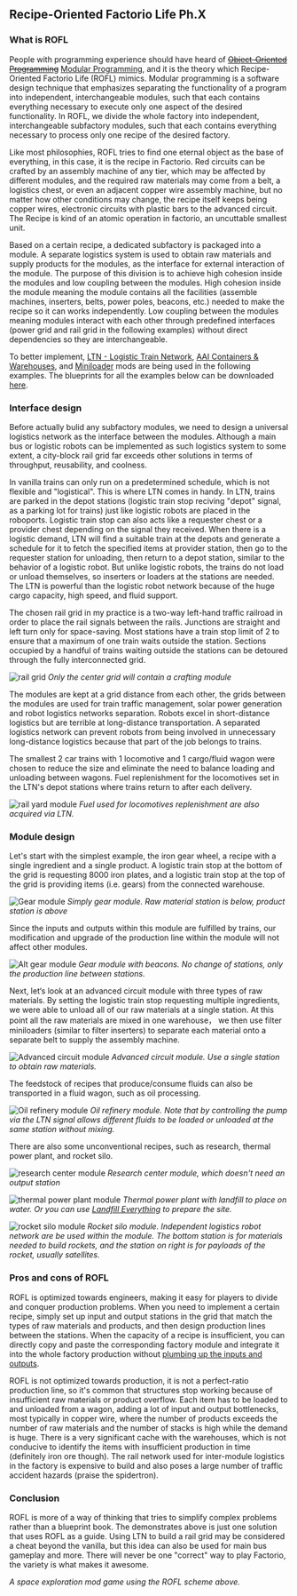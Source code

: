 ## Recipe-Oriented Factorio Life <author>Ph.X</author>

[Ph.X]: <> (TODO: a better introduction)

### What is ROFL

People with programming experience should have heard of ~~[Object-Oriented Programming](https://en.wikipedia.org/wiki/Object-oriented_programming)~~ [Modular Programming](https://en.wikipedia.org/wiki/Modular_programming), and it is the theory which Recipe-Oriented Factorio Life (ROFL) mimics. Modular programming is a software design technique that emphasizes separating the functionality of a program into independent, interchangeable modules, such that each contains everything necessary to execute only one aspect of the desired functionality. In ROFL, we divide the whole factory into independent, interchangeable subfactory modules, such that each contains everything necessary to process only one recipe of the desired factory.

Like most philosophies, ROFL tries to find one eternal object as the base of everything, in this case, it is the recipe in Factorio. Red circuits can be crafted by an assembly machine of any tier, which may be affected by different modules, and the required raw materials may come from a belt, a logistics chest, or even an adjacent copper wire assembly machine, but no matter how other conditions may change, the recipe itself keeps being copper wires, electronic circuits with plastic bars to the advanced circuit. The Recipe is kind of an atomic operation in factorio, an uncuttable smallest unit.

Based on a certain recipe, a dedicated subfactory is packaged into a module. A separate logistics system is used to obtain raw materials and supply products for the modules, as the interface for external interaction of the module. The purpose of this division is to achieve high cohesion inside the modules and low coupling between the modules. High cohesion inside the module meaning the module contains all the facilities (assemble machines, inserters, belts, power poles, beacons, etc.) needed to make the recipe so it can works independently. Low coupling between the modules meaning modules interact with each other through predefined interfaces (power grid and rail grid in the following examples) without direct dependencies so they are interchangeable.

To better implement, [LTN - Logistic Train Network](https://mods.factorio.com/mods/Optera/LogisticTrainNetwork), [AAI Containers & Warehouses](https://mods.factorio.com/mod/aai-containers), and [Miniloader](https://mods.factorio.com/mod/miniloader) mods are being used in the following examples. The blueprints for all the examples below can be downloaded [here](attachment/rofl_example_blueprint.txt).

### Interface design

Before actually bulid any subfactory modules, we need to design a universal logistics network as the interface between the modules. Although a main bus or logistic robots can be implemented as such logistics system to some extent, a city-block rail grid far exceeds other solutions in terms of throughput, reusability, and coolness.

In vanilla trains can only run on a predetermined schedule, which is not flexible and "logistical". This is where LTN comes in handy. In LTN, trains are parked in the depot stations (logistic train stop reciving "depot" signal, as a parking lot for trains) just like logistic robots are placed in the roboports. Logistic train stop can also acts like a requester chest or a provider chest depending on the signal they received. When there is a logistic demand, LTN will find a suitable train at the depots and generate a schedule for it to fetch the specified items at provider station, then go to the requester station for unloading, then return to a depot station, similar to the behavior of a logistic robot. But unlike logistic robots, the trains do not load or unload themselves, so inserters or loaders at the stations are needed. The LTN is powerful than the logistic robot network because of the huge cargo capacity, high speed, and fluid support.

The chosen rail grid in my practice is a two-way left-hand traffic railroad in order to place the rail signals between the rails. Junctions are straight and left turn only for space-saving. Most stations have a train stop limit of 2 to ensure that a maximum of one train waits outside the station. Sections occupied by a handful of trains waiting outside the stations can be detoured through the fully interconnected grid.

![rail grid](figure/rail_grid.png)
_Only the center grid will contain a crafting module_

The modules are kept at a grid distance from each other, the grids between the modules are used for train traffic management, solar power generation and robot logistics networks separation. Robots excel in short-distance logistics but are terrible at long-distance transportation. A separated logistics network can prevent robots from being involved in unnecessary long-distance logistics because that part of the job belongs to trains.

The smallest 2 car trains with 1 locomotive and 1 cargo/fluid wagon were chosen to reduce the size and eliminate the need to balance loading and unloading between wagons. Fuel replenishment for the locomotives set in the LTN's depot stations where trains return to after each delivery.

![rail yard module](figure/rail_yard_module.png)
_Fuel used for locomotives replenishment are also acquired via LTN._

### Module design

Let's start with the simplest example, the iron gear wheel, a recipe with a single ingredient and a single product. A logistic train stop at the bottom of the grid is requesting 8000 iron plates, and a logistic train stop at the top of the grid is providing items (i.e. gears) from the connected warehouse.

![Gear module](figure/rofl_gear_module.png)
_Simply gear module. Raw material station is below, product station is above_

Since the inputs and outputs within this module are fulfilled by trains, our modification and upgrade of the production line within the module will not affect other modules.

![Alt gear module](figure/rofl_gear_module_2.png)
_Gear module with beacons. No change of stations, only the production line between stations._

Next, let‘s look at an advanced circuit module with three types of raw materials. By setting the logistic train stop requesting multiple ingredients, we were able to unload all of our raw materials at a single station. At this point all the raw materials are mixed in one warehouse， we then use filter miniloaders (similar to filter inserters) to separate each material onto a separate belt to supply the assembly machine.

![Advanced circuit module](figure/advanced_circuit_module.png)
_Advanced circuit module. Use a single station to obtain raw materials._

The feedstock of recipes that produce/consume fluids can also be transported in a fluid wagon, such as oil processing.

![Oil refinery module](figure/oil_refinery_module.png)
_Oil refinery module. Note that by controlling the pump via the LTN signal allows different fluids to be loaded or unloaded at the same station without mixing._

There are also some unconventional recipes, such as research, thermal power plant, and rocket silo.

![research center module](figure/research_center_module.png)
_Research center module, which doesn't need an output station_

![thermal power plant module](figure/thermal_power_plant_module.png)
_Thermal power plant with landfill to place on water. Or you can use [Landfill Everything](https://mods.factorio.com/mod/LandfillEverything) to prepare the site._

![rocket silo module](figure/rocket_silo_module.png)
_Rocket silo module. Independent logistics robot network are be used within the module. The bottom station is for materials needed to build rockets, and the station on right is for payloads of the rocket, usually satellites._

### Pros and cons of ROFL

ROFL is optimized towards engineers, making it easy for players to divide and conquer production problems. When you need to implement a certain recipe, simply set up input and output stations in the grid that match the types of raw materials and products, and then design production lines between the stations. When the capacity of a recipe is insufficient, you can directly copy and paste the corresponding factory module and integrate it into the whole factory production without [plumbing up the inputs and outputs](https://alt-f4.blog/ALTF4-22/#the-goal-of-factorio).

ROFL is not optimized towards production, it is not a perfect-ratio production line, so it's common that structures stop working because of insufficient raw materials or product overflow. Each item has to be loaded to and unloaded from a wagon, adding a lot of input and output bottlenecks, most typically in copper wire, where the number of products exceeds the number of raw materials and the number of stacks is high while the demand is huge. There is a very significant cache with the warehouses, which is not conducive to identify the items with insufficient production in time (definitely iron ore though). The rail network used for inter-module logistics in the factory is expensive to build and also poses a large number of traffic accident hazards (praise the spidertron).

### Conclusion

ROFL is more of a way of thinking that tries to simplify complex problems rather than a blueprint book. The demonstrates above is just one solution that uses ROFL as a guide. Using LTN to build a rail grid may be considered a cheat beyond the vanilla, but this idea can also be used for main bus gameplay and more. There will never be one "correct" way to play Factorio, the variety is what makes it awesome.

[Ph.X]: <> (TODO: add map view from save file)
_A space exploration mod game using the ROFL scheme above._

[Ph.X]: <> (TODO: img edit)